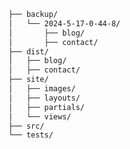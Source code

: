 <!-- TREEVIEW START -->
```bash
├── backup/
│   └── 2024-5-17-0-44-8/
│       ├── blog/
│       ├── contact/
├── dist/
│   ├── blog/
│   ├── contact/
├── site/
│   ├── images/
│   ├── layouts/
│   ├── partials/
│   └── views/
├── src/
└── tests/
```

<!-- TREEVIEW END -->
